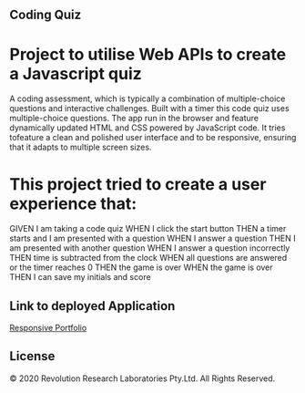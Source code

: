 ## Coding Quiz

# Project to utilise Web APIs to create a Javascript quiz

A coding assessment, which is typically a combination of multiple-choice questions and interactive challenges. Built with a timer this code quiz uses multiple-choice questions. The app run in the browser and feature dynamically updated HTML and CSS powered by JavaScript code. It tries tofeature a clean and polished user interface and to be responsive, ensuring that it adapts to multiple screen sizes.

# This project tried to create a user experience that:

GIVEN I am taking a code quiz
WHEN I click the start button
THEN a timer starts and I am presented with a question
WHEN I answer a question
THEN I am presented with another question
WHEN I answer a question incorrectly
THEN time is subtracted from the clock
WHEN all questions are answered or the timer reaches 0
THEN the game is over
WHEN the game is over
THEN I can save my initials and score

## Link to deployed Application

[Responsive Portfolio](https://dcrevreslabs.github.io/CodingQuiz/)

## License

© 2020 Revolution Research Laboratories Pty.Ltd. All Rights Reserved.
